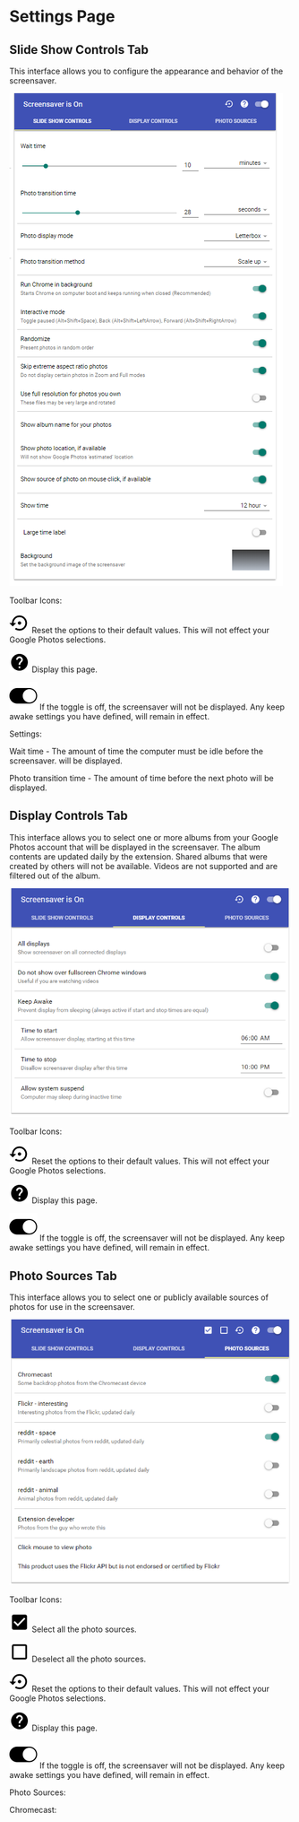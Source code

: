 # Settings Page

<a name="ss_controls"></a>
## Slide Show Controls Tab

This interface allows you to configure the appearance and behavior of the screensaver.

![alt text](./assets/settings_ss_controls.png)

Toolbar Icons:

![alt text](./assets/baseline_settings_backup_restore_black_18dp.png)
Reset the options to their default values. This will not effect your
Google Photos selections.

![alt text](./assets/baseline_help_black_18dp.png)
Display this page.

![alt text](./assets/icons8-toggle-on-filled-50.png)
If the toggle is off, the screensaver will not be displayed. Any keep awake
settings you have defined, will remain in effect.

Settings:

Wait time - The amount of time the computer must be idle before the screensaver.
will be displayed.

Photo transition time - The amount of time before the next photo will be displayed.


<a name="display_controls"></a>
## Display Controls Tab

This interface allows you to select one or more albums from your Google 
Photos account that will be displayed in the screensaver.
The album contents are updated daily by the extension.
Shared albums that were created by others will not be available.
Videos are not supported and are filtered out of the album.


![alt text](./assets/settings_display_controls.png)

Toolbar Icons:

![alt text](./assets/baseline_settings_backup_restore_black_18dp.png)
Reset the options to their default values. This will not effect your
Google Photos selections.

![alt text](./assets/baseline_help_black_18dp.png)
Display this page.

![alt text](./assets/icons8-toggle-on-filled-50.png)
If the toggle is off, the screensaver will not be displayed. Any keep awake
settings you have defined, will remain in effect.


<a name="photo_sources"></a>
## Photo Sources Tab

This interface allows you to select one or publicly available sources
of photos for use in the screensaver.

![alt text](./assets/settings_photo_sources.png)

Toolbar Icons:

![alt text](./assets/baseline_check_box_black_18dp.png)
Select all the photo sources.

![alt text](./assets/baseline_check_box_outline_blank_black_18dp.png)
Deselect all the photo sources.

![alt text](./assets/baseline_settings_backup_restore_black_18dp.png)
Reset the options to their default values. This will not effect your
Google Photos selections.

![alt text](./assets/baseline_help_black_18dp.png)
Display this page.

![alt text](./assets/icons8-toggle-on-filled-50.png)
If the toggle is off, the screensaver will not be displayed. Any keep awake
settings you have defined, will remain in effect.

Photo Sources:

Chromecast: 





